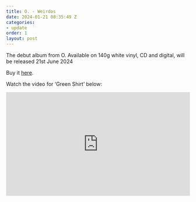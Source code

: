 ```yaml
---
title: O. - Weirdos
date: 2024-01-21 08:35:49 Z
categories:
- update
order: 1
layout: post
---
```


The debut album from O. Available on 140g white vinyl, CD and digital, will be released 21st June 2024


Buy it  <a href="https://speedywunderground.ochre.store/release/444091-o-weirdos" >here</a>. 

Watch the video for ‘Green Shirt’ below:
 
<style>.embed-container { position: relative; padding-bottom: 56.25%; height: 0; overflow: hidden; max-width: 100%; } .embed-container iframe, .embed-container object, .embed-container embed { position: absolute; top: 0; left: 0; width: 100%; height: 100%; }</style><div class='embed-container'><iframe src='https://www.youtube.com/embed/0YFAeS3_2u8' frameborder='0' allowfullscreen></iframe></div>
<p> </p>
